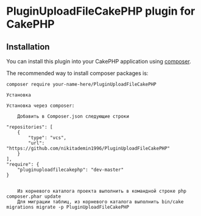 # PluginUploadFileCakePHP plugin for CakePHP

## Installation

You can install this plugin into your CakePHP application using [composer](http://getcomposer.org).

The recommended way to install composer packages is:

```
composer require your-name-here/PluginUploadFileCakePHP

Установка

Установка через composer:

    Добавить в Composer.json следующие строки

"repositories": [
    {
        "type": "vcs",
        "url": "https://github.com/nikitademin1996/PluginUploadFileCakePHP"
    }
],
"require": {
    "pluginuploadfilecakephp": "dev-master"
}


    Из корневого каталога проекта выполнить в командной строке php composer.phar update
    Для миграции таблиц, из корневого каталога выполнить bin/cake migrations migrate -p PluginUploadFileCakePHP


```

